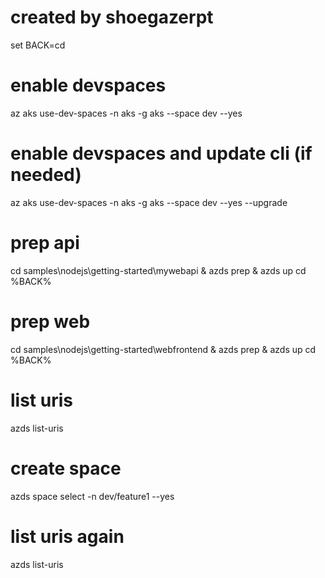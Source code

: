 
# created by shoegazerpt

set BACK=cd

# enable devspaces
az aks use-dev-spaces -n aks -g aks --space dev --yes
# enable devspaces and update cli (if needed)
az aks use-dev-spaces -n aks -g aks --space dev --yes --upgrade

# prep api
cd samples\nodejs\getting-started\mywebapi & azds prep & azds up
cd %BACK%

# prep web
cd samples\nodejs\getting-started\webfrontend & azds prep & azds up
cd %BACK%

# list uris
azds list-uris

# create space
azds space select -n dev/feature1 --yes

# list uris again
azds list-uris
